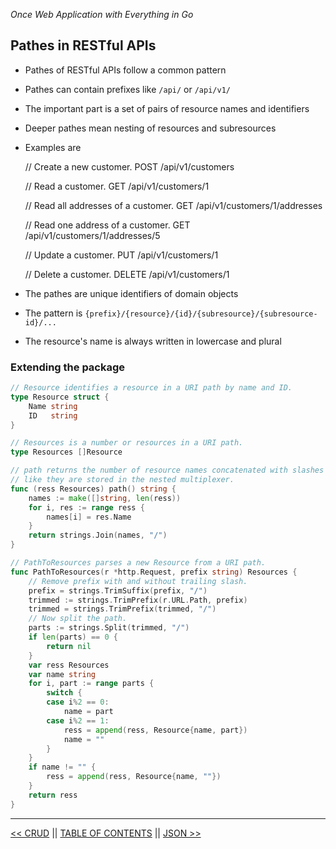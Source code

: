 *Once Web Application with Everything in Go*

## Pathes in RESTful APIs

* Pathes of RESTful APIs follow a common pattern
* Pathes can contain prefixes like `/api/` or `/api/v1/`
* The important part is a set of pairs of resource names and identifiers
* Deeper pathes mean nesting of resources and subresources
* Examples are

    // Create a new customer.
    POST /api/v1/customers

    // Read a customer.
    GET /api/v1/customers/1

    // Read all addresses of a customer.
    GET /api/v1/customers/1/addresses

    // Read one address of a customer.
    GET /api/v1/customers/1/addresses/5

    // Update a customer.
    PUT /api/v1/customers/1

    // Delete a customer.
    DELETE /api/v1/customers/1

* The pathes are unique identifiers of domain objects
* The pattern is `{prefix}/{resource}/{id}/{subresource}/{subresource-id}/...`
* The resource's name is always written in lowercase and plural

### Extending the package

```go
// Resource identifies a resource in a URI path by name and ID.
type Resource struct {
	Name string
	ID   string
}

// Resources is a number or resources in a URI path.
type Resources []Resource

// path returns the number of resource names concatenated with slashes
// like they are stored in the nested multiplexer.
func (ress Resources) path() string {
	names := make([]string, len(ress))
	for i, res := range ress {
		names[i] = res.Name
	}
	return strings.Join(names, "/")
}

// PathToResources parses a new Resource from a URI path.
func PathToResources(r *http.Request, prefix string) Resources {
	// Remove prefix with and without trailing slash.
	prefix = strings.TrimSuffix(prefix, "/")
	trimmed := strings.TrimPrefix(r.URL.Path, prefix)
	trimmed = strings.TrimPrefix(trimmed, "/")
	// Now split the path.
	parts := strings.Split(trimmed, "/")
	if len(parts) == 0 {
		return nil
	}
	var ress Resources
	var name string
	for i, part := range parts {
		switch {
		case i%2 == 0:
			name = part
		case i%2 == 1:
			ress = append(ress, Resource{name, part})
			name = ""
		}
	}
	if name != "" {
		ress = append(ress, Resource{name, ""})
	}
	return ress
}
```

---

[<< CRUD](crud.md) || [TABLE OF CONTENTS](../README.md) || [JSON >>](json.md)
